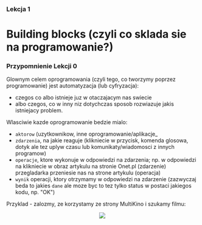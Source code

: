 ### Lekcja 1
# Building blocks (czyli co sklada sie na programowanie?)

### Przypomnienie Lekcji 0

Glownym celem oprogramowania (czyli tego, co tworzymy poprzez programowanie) jest automatyzacja (lub cyfryzacja):
- czegos co albo istnieje juz w otaczajacym nas swiecie 
- albo czegos, co w inny niz dotychczas sposob rozwiazuje jakis istniejacy problem.

Wlasciwie kazde oprogramowanie bedzie mialo:
- `aktorow` (uzytkownikow, inne oprogramowanie/aplikacje_
- `zdarzenia`, na jakie reaguje (klikniecie w przycisk, komenda glosowa, dotyk ale tez uplyw czasu lub komunikaty/wiadomosci z innych programow)
- `operacje`, ktore wykonuje w odpowiedzi na zdarzenia; np. w odpowiedzi na klikniecie w obraz artykulu na stronie Onet.pl (zdarzenie) przegladarka przeniesie nas na strone artykulu (operacja)
- `wynik` operacji, ktory otrzymamy w odpowiedzi na zdarzenie (zazwyczaj beda to jakies `dane` ale moze byc to tez tylko status w postaci jakiegos kodu, np. "OK")

Przyklad - zalozmy, ze korzystamy ze strony MultiKino i szukamy filmu:
<p align="center">
<img src="https://user-images.githubusercontent.com/6330789/137776442-87ec77b4-8262-4c8e-8709-6f9832759bd7.png" />
</p>
